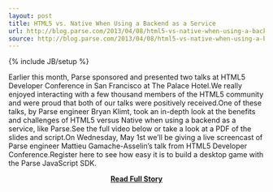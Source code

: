 ```yaml
---
layout: post
title: HTML5 vs. Native When Using a Backend as a Service
url: http://blog.parse.com/2013/04/08/html5-vs-native-when-using-a-backend-as-a-service/
source: http://blog.parse.com/2013/04/08/html5-vs-native-when-using-a-backend-as-a-service/
---
```

{% include JB/setup %}<p>Earlier this month, Parse sponsored and presented two talks at HTML5 Developer Conference in San Francisco at The Palace Hotel.We really enjoyed interacting with a few thousand members of the HTML5 community and were proud that both of our talks were positively received.One of these talks, by Parse engineer Bryan Klimt, took an in-depth look at the benefits and challenges of HTML5 versus Native when using a backend as a service, like Parse.See the full video below or take a look at a PDF of the slides and script.On Wednesday, May 1st we’ll be giving a live screencast of Parse engineer Mattieu Gamache-Asselin’s talk from HTML5 Developer Conference.Register here to see how easy it is to build a desktop game with the Parse JavaScript SDK.</p>
<center><p><a href="http://blog.parse.com/2013/04/08/html5-vs-native-when-using-a-backend-as-a-service/" style='padding:25px; font-sze:18px; font-weight: bold;'>Read Full Story</a></p></center>
